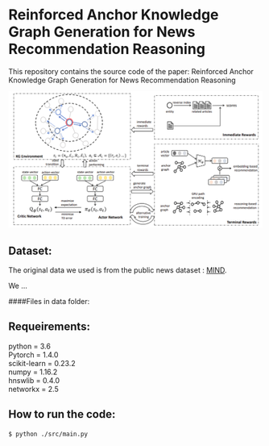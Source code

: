 # Reinforced Anchor Knowledge Graph Generation for News Recommendation Reasoning

This repository contains the source code of the paper: Reinforced Anchor Knowledge Graph Generation for News Recommendation Reasoning

![framework](./framework.png)

## Dataset:

The original data we used is from the public news dataset : [MIND](https://msnews.github.io).

We ...

####Files in data folder:

 

## Requeirements:

python = 3.6<br>
Pytorch = 1.4.0<br>
scikit-learn = 0.23.2<br>
numpy = 1.16.2<br>
hnswlib = 0.4.0<br>
networkx = 2.5

## How to run the code:

    $ python ./src/main.py 
